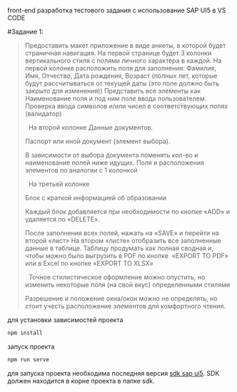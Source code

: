 front-end разработка тестового задания с использование SAP UI5 в VS CODE

#Задание 1:

>Предоставить макет приложение в виде анкеты, в которой будет страничная навигация.
>На первой странице будет 3 колонки вертикального стиля с полями личного характера в каждой.
>На первой колонке расположить поля для заполнения:
>Фамилия, Имя, Отчество, Дата рождения, Возраст (полных лет, которые будут рассчитываться от текущей даты (это поле должно быть закрыто для изменения))
>Представить все элементы как Наименование поля и под ним поле ввода пользователем. Проверка ввода символов и/или чисел в соответствующих полях (валидатор)
>
> 
>На второй колонке
>Данные документов.
>
>Паспорт или иной документ (элемент выбора). 
>
>В зависимости от выбора документа поменять кол-во и наименование полей ниже идущих.
>Поля и расположения элементов по аналогии с 1 колонкой 
>
> 
>На третьей колонке
>
>Блок с краткой информацией об образовании
>
>Каждый блок добавляется при необходимости по кнопке «ADD» и удаляется по «DELETE».
>
>
>После заполнения всех полей, нажать на «SAVE» и перейти на второй «лист» 
>На втором «листе» отобразить все заполненные данные в таблице.
>Таблицу продумать как полная сводная и, чтобы можно было выгрузить в PDF по кнопке  «EXPORT TO PDF» или в Excel по кнопке «EXPORT TO XLSX»
>
> 
>Точное стилистическое оформление можно опустить, но изменить некоторые поля (на свой вкус) определенными стилями
>
>Разрешение и положение окна/окон можно не определять, но стоит учесть расположение элементов для комфортного чтения.

для установки зависимостей проекта
```sh
npm install
```

запуск проекта
```sh
npm run serve
```

для запуска проекта необходима последняя версия [sdk sap ui5](https://tools.hana.ondemand.com/#sapui5).
SDK должен находится в корне проекта в папке sdk.
